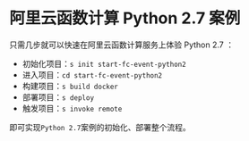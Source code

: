 # 阿里云函数计算 Python 2.7 案例

只需几步就可以快速在阿里云函数计算服务上体验 Python 2.7 ：

- 初始化项目：`s init start-fc-event-python2`
- 进入项目：`cd start-fc-event-python2`
- 构建项目：`s build docker`
- 部署项目：`s deploy`
- 触发项目：`s invoke remote`

即可实现`Python 2.7`案例的初始化、部署整个流程。